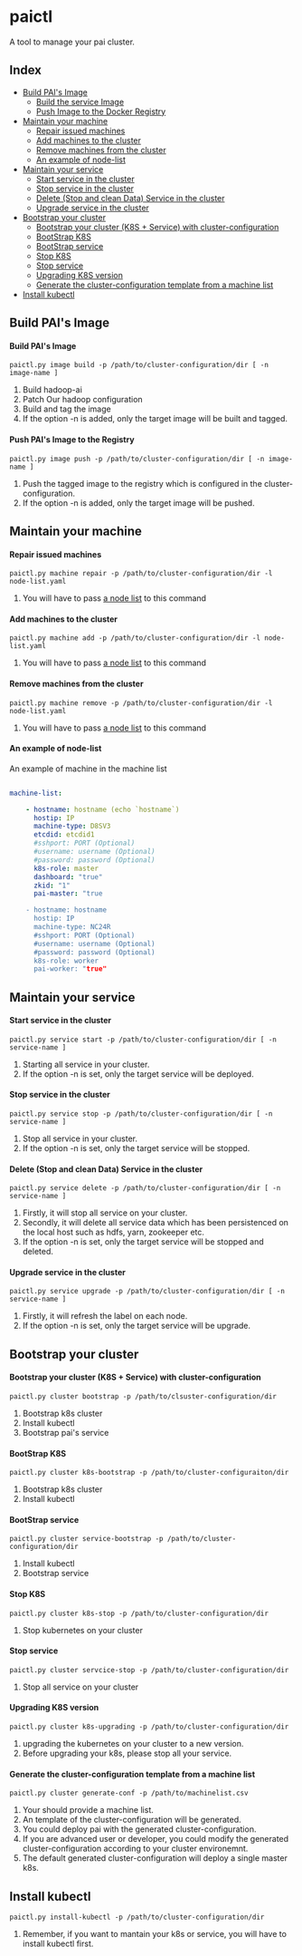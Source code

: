 # paictl

A tool to manage your pai cluster.

## Index

- [ Build PAI's Image ](#Image)
    - [ Build the service Image ](#Image_Build)
    - [ Push Image to the Docker Registry](#Image_Push)
- [ Maintain your machine ](#Machine)
    - [ Repair issued machines ](#Machine_Repair)
    - [ Add machines to the cluster ](#Machine_Add)
    - [ Remove machines from the cluster ](#Machine_Remove)
    - [ An example of node-list ](#Machine_Nodelist_Example)
- [ Maintain your service ](#Service)
    - [ Start service in the cluster ](#Service_Start)
    - [ Stop service in the cluster ](#Service_Stop)
    - [ Delete (Stop and clean Data) Service in the cluster ](#Service_Delete)
    - [ Upgrade service in the cluster ](#Service_Upgrade)
- [ Bootstrap your cluster ](#Cluster)
    - [ Bootstrap your cluster (K8S + Service) with cluster-configuration ](#Cluster_Boot)
    - [ BootStrap K8S ](#Cluster_K8s_Boot)
    - [ BootStrap service ](#Cluster_Service_Boot)
    - [ Stop K8S ](#Cluster_K8s_Stop)
    - [ Stop service ](#Cluster_Service_Stop)
    - [ Upgrading K8S version ](#Cluster_K8s_upgrade)
    - [ Generate the cluster-configuration template from a machine list ](#Cluster_Conf_Generate)
- [ Install kubectl ](#Kubectl)


## Build PAI's Image <a name="Image"></a>

#### Build PAI's Image <a name="Image_Build"></a>

```
paictl.py image build -p /path/to/cluster-configuration/dir [ -n image-name ]
```

1) Build hadoop-ai
2) Patch Our hadoop configuration
3) Build and tag the image
4) If the option -n is added, only the target image will be built and tagged.

#### Push PAI's Image to the Registry <a name="Image_Push"></a>

```
paictl.py image push -p /path/to/cluster-configuration/dir [ -n image-name ]
```

1) Push the tagged image to the registry which is configured in the cluster-configuration.
2) If the option -n is added, only the target image will be pushed.


## Maintain your machine <a name="Machine"></a>

#### Repair issued machines <a name="Machine_Repair"></a>

```
paictl.py machine repair -p /path/to/cluster-configuration/dir -l node-list.yaml
```


1) You will have to pass [a node list](#Machine_Nodelist_Example) to this command

#### Add machines to the cluster <a name="Machine_Add"></a>

```
paictl.py machine add -p /path/to/cluster-configuration/dir -l node-list.yaml
```

1) You will have to pass [a node list](#Machine_Nodelist_Example) to this command

#### Remove machines from the cluster <a name="Machine_Remove"></a>

```
paictl.py machine remove -p /path/to/cluster-configuration/dir -l node-list.yaml
```

1) You will have to pass [a node list](#Machine_Nodelist_Example) to this command


#### An example of node-list <a name="Machine_Nodelist_Example"></a>

An example of machine in the machine list
```yaml

machine-list:

    - hostname: hostname (echo `hostname`)
      hostip: IP
      machine-type: D8SV3
      etcdid: etcdid1
      #sshport: PORT (Optional)
      #username: username (Optional)
      #password: password (Optional)
      k8s-role: master
      dashboard: "true"
      zkid: "1"
      pai-master: "true

    - hostname: hostname
      hostip: IP
      machine-type: NC24R
      #sshport: PORT (Optional)
      #username: username (Optional)
      #password: password (Optional)
      k8s-role: worker
      pai-worker: "true"

```

## Maintain your service <a name="Service"></a>

#### Start service in the cluster <a name="Service_Start"></a>

```
paictl.py service start -p /path/to/cluster-configuration/dir [ -n service-name ]
```

1) Starting all service in your cluster.
2) If the option -n is set, only the target service will be deployed.


#### Stop service in the cluster <a name="Service_Stop"></a>

```
paictl.py service stop -p /path/to/cluster-configuration/dir [ -n service-name ]
```

1) Stop all service in your cluster.
2) If the option -n is set, only the target service will be stopped.


#### Delete (Stop and clean Data) Service in the cluster <a name="Service_Delete"></a>

```
paictl.py service delete -p /path/to/cluster-configuration/dir [ -n service-name ]
```

1) Firstly, it will stop all service on your cluster.
2) Secondly, it will delete all service data which has been persistenced on the local host such as hdfs, yarn, zookeeper etc.
3) If the option -n is set, only the target service will be stopped and deleted.

#### Upgrade service in the cluster <a name="Service_Upgrade"></a>

```
paictl.py service upgrade -p /path/to/cluster-configuration/dir [ -n service-name ]
```

1) Firstly, it will refresh the label on each node.
2) If the option -n is set, only the target service will be upgrade.


## Bootstrap your cluster <a name="Cluster"></a>

#### Bootstrap your cluster (K8S + Service) with cluster-configuration <a name="Cluster_Boot"></a>

```
paictl.py cluster bootstrap -p /path/to/clsuster-configuration/dir
```

1) Bootstrap k8s cluster
2) Install kubectl
3) Bootstrap pai's service

#### BootStrap K8S <a name="Cluster_K8s_Boot"></a>

```
paictl.py cluster k8s-bootstrap -p /path/to/cluster-configuraiton/dir
```

1) Bootstrap k8s cluster
2) Install kubectl

#### BootStrap service <a name="Cluster_Service_Boot"></a>

```
paictl.py cluster service-bootstrap -p /path/to/cluster-configuration/dir
```

1) Install kubectl
2) Bootstrap service

#### Stop K8S <a name="Cluster_K8s_Stop"></a>

```
paictl.py cluster k8s-stop -p /path/to/cluster-configuration/dir
```

1) Stop kubernetes on your cluster

#### Stop service <a name="Cluster_Service_Stop"></a>

```
paictl.py cluster servcice-stop -p /path/to/cluster-configuration/dir
```

1) Stop all service on your cluster

#### Upgrading K8S version <a name="Cluster_K8s_upgrade"></a>

```
paictl.py cluster k8s-upgrading -p /path/to/cluster-configuration/dir
```

1) upgrading the kubernetes on your cluster to a new version.
2) Before upgrading your k8s, please stop all your service.

#### Generate the cluster-configuration template from a machine list <a name="Cluster_Conf_Generate"></a>

```
paictl.py cluster generate-conf -p /path/to/machinelist.csv
```

1) Your should provide a machine list.
2) An template of the cluster-configuration will be generated.
3) You could deploy pai with the generated cluster-configuration.
4) If you are advanced user or developer, you could modify the generated cluster-configuration according to your cluster environemnt.
5) The default generated cluster-configuration will deploy a single master k8s.

## Install kubectl <a name="Kubectl"></a>

```
paictl.py install-kubectl -p /path/to/cluster-configuration/dir
```

1) Remember, if you want to mantain your k8s or service, you will have to install kubectl first.


